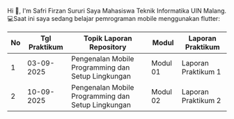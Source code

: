 Hi 👋, I'm Safri Firzan Sururi
Saya Mahasiswa Teknik Informatika UIN Malang.
💻Saat ini saya sedang belajar pemrograman mobile menggunakan flutter:

| No | Tgl Praktikum | Topik Laporan Repository | Modul | Laporan Praktikum |
|----|---------------|---------------------------|-------|-------------------|
| 1  | 03-09-2025    | Pengenalan Mobile Programming dan Setup Lingkungan | Modul 01 | Laporan Praktikum 1 |
| 2  | 10-09-2025    | Pengenalan Mobile Programming dan Setup Lingkungan | Modul 02 | Laporan Praktikum 2 |
